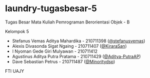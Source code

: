 # laundry-tugasbesar-5

Tugas Besar Mata Kuliah Pemrograman Berorientasi Objek - B

Kelompok 5

- Stefanus Vemas Aditya Mahardika - 210711398	([@stefanusvemas](https://github.com/stefanusvemas))
- Alexis Divasonda Sigat Ngaing - 210711407	([@KiraraSan](https://github.com/KiraraSan))
- I Nyoman Gede Giri Mulyawan - 210711412	
- Agustinus Aditya Putra Pratama - 210711429 ([@Aditya-PutraAP](https://github.com/Aditya-PutraAP))
- Dave Sebastian  Petrus - 210711487	([@Minoritydsp](https://github.com/Minoritydsp))

FTI UAJY
